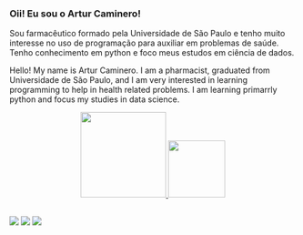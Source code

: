 ### Oii! Eu sou o Artur Caminero!

Sou farmacêutico formado pela Universidade de São Paulo e tenho muito interesse no uso de programação para auxiliar em problemas de saúde. Tenho conhecimento em python e foco meus estudos em ciência de dados.

Hello! My name is Artur Caminero. I am a pharmacist, graduated from Universidade de São Paulo, and I am very interested in learning programming to help in health related problems. I am learning primarrly python and focus my studies in data science.

<div align="center">  
  <a href="https://github.com/arturcgs">  
  <img height="150em" src="https://github-readme-stats.vercel.app/api?username=arturcgs&show_icons=true&theme=gotham&include_all_commits=true&count_private=true"/>  
  <img height="100em" src="https://github-readme-stats.vercel.app/api/top-langs/?username=arturcgs&layout=compact&langs_count=7&theme=gotham&count_private=true"/> 
</div>

  ##
  
<div>  
  <a href="https://www.linkedin.com/in/artur-caminero-810b30141/" target="_blank"><img src="https://img.shields.io/badge/-LinkedIn-%230077B5?style=for-the-badge&logo=linkedin&logoColor=white" target="_blank"></a> 
  <a href = "mailto:arturcaminero@gmail.com"><img src="https://img.shields.io/badge/Gmail-D14836?style=for-the-badge&logo=gmail&logoColor=white" target="_blank"></a>  
  <a href="https://www.instagram.com/camineroartur/" target="_blank"><img src="https://img.shields.io/badge/-Instagram-%23E4405F?style=for-the-badge&logo=instagram&logoColor=white" target="_blank"></a> 	 
</div>
